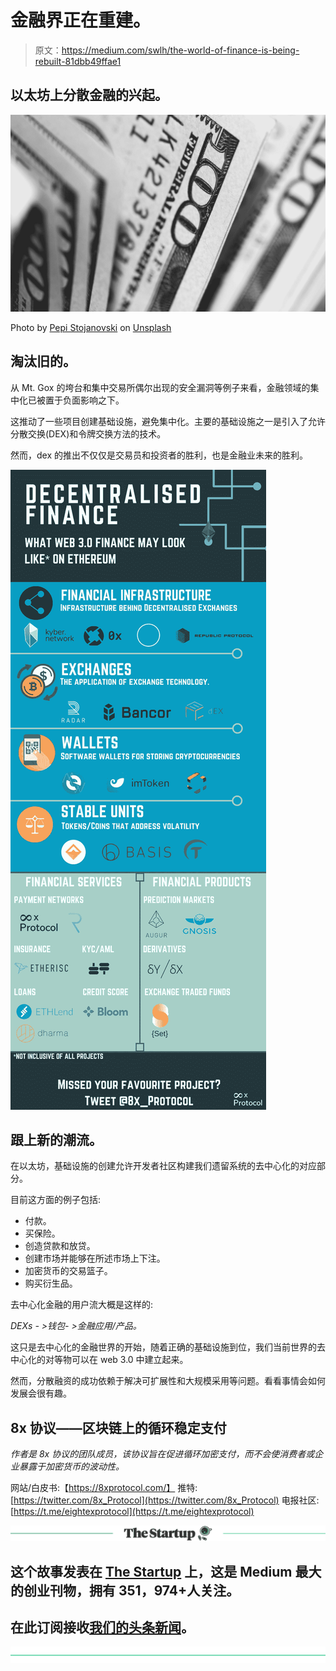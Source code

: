 # 金融界正在重建。

> 原文：<https://medium.com/swlh/the-world-of-finance-is-being-rebuilt-81dbb49ffae1>

## 以太坊上分散金融的兴起。

![](img/c47c990e0771094559e7058770d6c631.png)

Photo by [Pepi Stojanovski](https://unsplash.com/@timbatec?utm_source=medium&utm_medium=referral) on [Unsplash](https://unsplash.com?utm_source=medium&utm_medium=referral)

## 淘汰旧的。

从 Mt. Gox 的垮台和集中交易所偶尔出现的安全漏洞等例子来看，金融领域的集中化已被置于负面影响之下。

这推动了一些项目创建基础设施，避免集中化。主要的基础设施之一是引入了允许分散交换(DEX)和令牌交换方法的技术。

然而，dex 的推出不仅仅是交易员和投资者的胜利，也是金融业未来的胜利。

![](img/baab2fc97ca1409eb2a1b8a674645d99.png)

## 跟上新的潮流。

在以太坊，基础设施的创建允许开发者社区构建我们遗留系统的去中心化的对应部分。

目前这方面的例子包括:

*   付款。
*   买保险。
*   创造贷款和放贷。
*   创建市场并能够在所述市场上下注。
*   加密货币的交易篮子。
*   购买衍生品。

去中心化金融的用户流大概是这样的:

*DEXs - >钱包- >金融应用/产品。*

这只是去中心化的金融世界的开始，随着正确的基础设施到位，我们当前世界的去中心化的对等物可以在 web 3.0 中建立起来。

然而，分散融资的成功依赖于解决可扩展性和大规模采用等问题。看看事情会如何发展会很有趣。

## 8x 协议——区块链上的循环稳定支付

*作者是 8x 协议的团队成员，该协议旨在促进循环加密支付，而不会使消费者或企业暴露于加密货币的波动性。*

网站/白皮书:【https://8xprotocol.com/】
推特:[https://twitter.com/8x_Protocol](https://twitter.com/8x_Protocol)
电报社区:[https://t.me/eightexprotocol](https://t.me/eightexprotocol)

[![](img/308a8d84fb9b2fab43d66c117fcc4bb4.png)](https://medium.com/swlh)

## 这个故事发表在 [The Startup](https://medium.com/swlh) 上，这是 Medium 最大的创业刊物，拥有 351，974+人关注。

## 在此订阅接收[我们的头条新闻](http://growthsupply.com/the-startup-newsletter/)。

[![](img/b0164736ea17a63403e660de5dedf91a.png)](https://medium.com/swlh)